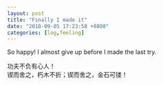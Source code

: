 ```yaml
---
layout: post
title: "Finally I made it"
date: "2018-09-05 17:23:58 +0800"
categories: [log,feeling]
---
```

So happy!
I almost give up before I made the last try.
<!--more-->
功夫不负有心人！
<br>
锲而舍之，朽木不折；锲而舍之，金石可镂！
